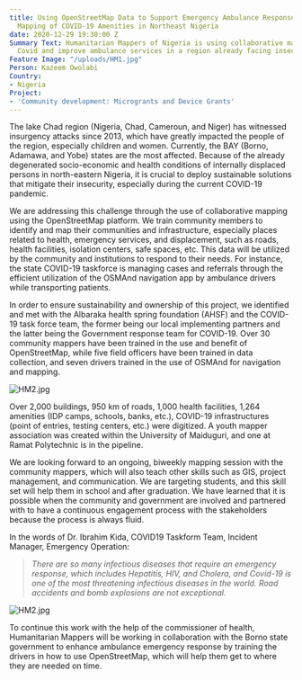 ```yaml
---
title: Using OpenStreetMap Data to Support Emergency Ambulance Response Service and
  Mapping of COVID-19 Amenities in Northeast Nigeria
date: 2020-12-29 19:30:00 Z
Summary Text: Humanitarian Mappers of Nigeria is using collaborative mapping to track
  Covid and improve ambulance services in a region already facing insecurity and conflict.
Feature Image: "/uploads/HM1.jpg"
Person: Kazeem Owolabi
Country:
- Nigeria
Project:
- 'Community development: Microgrants and Device Grants'
---
```


The lake Chad region (Nigeria, Chad, Cameroun, and Niger) has witnessed insurgency attacks since 2013, which have greatly impacted the people of the region, especially children and women. Currently, the BAY (Borno, Adamawa, and Yobe) states are the most affected. Because of the already degenerated socio-economic and health conditions of internally displaced persons in north-eastern Nigeria, it is crucial to deploy sustainable solutions that mitigate their insecurity, especially during the current COVID-19 pandemic.

We are addressing this challenge through the use of collaborative mapping using the OpenStreetMap platform. We train community members to identify and map their communities and infrastructure, especially places related to health, emergency services, and displacement, such as roads, health facilities, isolation centers, safe spaces, etc. This data will be utilized by the community and institutions to respond to their needs. For instance, the state COVID-19 taskforce is managing cases and referrals through the efficient utilization of the OSMAnd navigation app by ambulance drivers while transporting patients.

In order to ensure sustainability and ownership of this project, we identified and met with the Albaraka health spring foundation (AHSF) and the COVID-19 task force team, the former being our local implementing partners and the latter being the Government response team for COVID-19. Over 30 community mappers have been trained in the use and benefit of OpenStreetMap, while five field officers have been trained in data collection, and seven drivers trained in the use of OSMAnd for navigation and mapping.

![HM2.jpg](/uploads/HM2.jpg)

Over 2,000 buildings, 950 km of roads, 1,000 health facilities, 1,264 amenities (IDP camps, schools, banks, etc.), COVID-19 infrastructures (point of entries, testing centers, etc.) were digitized. A youth mapper association was created within the University of Maiduguri, and one at Ramat Polytechnic is in the pipeline.

We are looking forward to an ongoing, biweekly mapping session with the community mappers, which will also teach other skills such as GIS, project management, and communication. We are targeting students, and this skill set will help them in school and after graduation. We have learned that it is possible when the community and government are involved and partnered with to have a continuous engagement process with the stakeholders because the process is always fluid.

In the words of Dr. Ibrahim Kida, COVID19 Taskform Team, Incident Manager, Emergency Operation: 
> *There are so many infectious diseases that require an emergency response, which includes Hepatitis, HIV, and Cholera, and Covid-19 is one of the most threatening infectious diseases in the world. Road accidents and bomb explosions are not exceptional.*

![HM2.jpg](/uploads/HM2.jpg)

To continue this work with the help of the commissioner of health, Humanitarian Mappers will be working in collaboration with the Borno state government to enhance ambulance emergency response by training the drivers in how to use OpenStreetMap, which will help them get to where they are needed on time.
